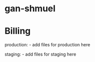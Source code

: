# gan-shmuel
# Billing

production:
    - add files for production here

staging:
    - add files for staging here